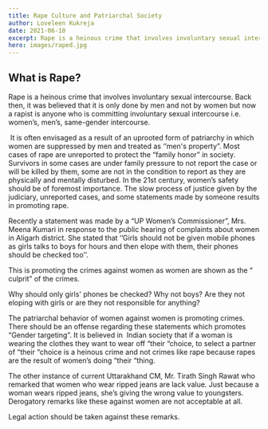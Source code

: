 ```yaml
---
title: Rape Culture and Patriarchal Society
author: Loveleen Kukreja
date: 2021-06-10
excerpt: Rape is a heinous crime that involves involuntary sexual intercourse.
hero: images/raped.jpg
---
```

## What is Rape?

Rape is a heinous crime that involves involuntary sexual intercourse. Back then, it was believed that it is only done by men and not by women but now a rapist is anyone who is committing involuntary sexual intercourse i.e. women’s, men’s, same-gender intercourse.

 It is often envisaged as a result of an uprooted form of patriarchy in which women are suppressed by men and treated as ‘’men's property”. Most cases of rape are unreported to protect the “family honor” in society. Survivors in some cases are under family pressure to not report the case or will be killed by them, some are not in the condition to report as they are physically and mentally disturbed. In the 21st century, women’s safety should be of foremost importance. The slow process of justice given by the judiciary, unreported cases, and some statements made by someone results in promoting rape.

Recently a statement was made by a “UP Women’s Commissioner”, Mrs. Meena Kumari in response to the public hearing of complaints about women in Aligarh district. She stated that ‘’Girls should not be given mobile phones as girls talks to boys for hours and then elope with them, their phones should be checked too’’. 

This is promoting the crimes against women as women are shown as the “ culprit” of the crimes. 

Why should only girls' phones be checked? Why not boys? Are they not eloping with girls or are they not responsible for anything?

The patriarchal behavior of women against women is promoting crimes. There should be an offense regarding these statements which promotes “Gender targeting”. It is believed in  Indian society that if a woman is wearing the clothes they want to wear off “their “choice, to select a partner of “their “choice is a heinous crime and not crimes like rape because rapes are the result of women’s doing “their “thing.

The other instance of current Uttarakhand CM, Mr. Tirath Singh Rawat who remarked that women who wear ripped jeans are lack value. Just because a woman wears ripped jeans, she’s giving the wrong value to youngsters. Derogatory remarks like these against women are not acceptable at all.

Legal action should be taken against these remarks.